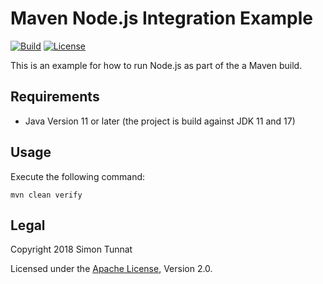 # Maven Node.js Integration Example
[![Build](https://github.com/simontunnat/maven-nodejs-integration-example/workflows/CI/badge.svg)](https://github.com/simontunnat/maven-parent/actions?query=workflow%3ACI)
[![License](https://img.shields.io/badge/License-Apache%202.0-blue.svg)](https://opensource.org/licenses/Apache-2.0)

This is an example for how to run Node.js as part of the a Maven build.

## Requirements
* Java Version 11 or later (the project is build against JDK 11 and 17)

## Usage
Execute the following command:
```
mvn clean verify
```

## Legal
Copyright 2018 Simon Tunnat

Licensed under the [Apache License](LICENSE), Version 2.0.

